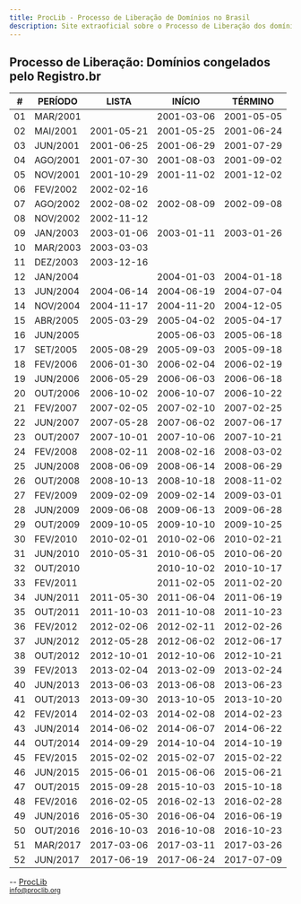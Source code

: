 ```yaml
---
title: ProcLib - Processo de Liberação de Domínios no Brasil
description: Site extraoficial sobre o Processo de Liberação dos domínios congelados pelo Registro.br
---
```


## Processo de Liberação: Domínios congelados pelo Registro.br

| #   | PERÍODO  | LISTA      | INÍCIO     | TÉRMINO    |
| --- | -------- | ---------- | ---------- | ---------- |
| 01  | MAR/2001 |            | 2001-03-06 | 2001-05-05 |
| 02  | MAI/2001 | 2001-05-21 | 2001-05-25 | 2001-06-24 |
| 03  | JUN/2001 | 2001-06-25 | 2001-06-29 | 2001-07-29 |
| 04  | AGO/2001 | 2001-07-30 | 2001-08-03 | 2001-09-02 |
| 05  | NOV/2001 | 2001-10-29 | 2001-11-02 | 2001-12-02 |
| 06  | FEV/2002 | 2002-02-16 |            |            |
| 07  | AGO/2002 | 2002-08-02 | 2002-08-09 | 2002-09-08 |
| 08  | NOV/2002 | 2002-11-12 |            |            |
| 09  | JAN/2003 | 2003-01-06 | 2003-01-11 | 2003-01-26 |
| 10  | MAR/2003 | 2003-03-03 |            |            |
| 11  | DEZ/2003 | 2003-12-16 |            |            |
| 12  | JAN/2004 |            | 2004-01-03 | 2004-01-18 |
| 13  | JUN/2004 | 2004-06-14 | 2004-06-19 | 2004-07-04 |
| 14  | NOV/2004 | 2004-11-17 | 2004-11-20 | 2004-12-05 |
| 15  | ABR/2005 | 2005-03-29 | 2005-04-02 | 2005-04-17 |
| 16  | JUN/2005 |            | 2005-06-03 | 2005-06-18 |
| 17  | SET/2005 | 2005-08-29 | 2005-09-03 | 2005-09-18 |
| 18  | FEV/2006 | 2006-01-30 | 2006-02-04 | 2006-02-19 |
| 19  | JUN/2006 | 2006-05-29 | 2006-06-03 | 2006-06-18 |
| 20  | OUT/2006 | 2006-10-02 | 2006-10-07 | 2006-10-22 |
| 21  | FEV/2007 | 2007-02-05 | 2007-02-10 | 2007-02-25 |
| 22  | JUN/2007 | 2007-05-28 | 2007-06-02 | 2007-06-17 |
| 23  | OUT/2007 | 2007-10-01 | 2007-10-06 | 2007-10-21 |
| 24  | FEV/2008 | 2008-02-11 | 2008-02-16 | 2008-03-02 |
| 25  | JUN/2008 | 2008-06-09 | 2008-06-14 | 2008-06-29 |
| 26  | OUT/2008 | 2008-10-13 | 2008-10-18 | 2008-11-02 |
| 27  | FEV/2009 | 2009-02-09 | 2009-02-14 | 2009-03-01 |
| 28  | JUN/2009 | 2009-06-08 | 2009-06-13 | 2009-06-28 |
| 29  | OUT/2009 | 2009-10-05 | 2009-10-10 | 2009-10-25 |
| 30  | FEV/2010 | 2010-02-01 | 2010-02-06 | 2010-02-21 |
| 31  | JUN/2010 | 2010-05-31 | 2010-06-05 | 2010-06-20 |
| 32  | OUT/2010 |            | 2010-10-02 | 2010-10-17 |
| 33  | FEV/2011 |            | 2011-02-05 | 2011-02-20 |
| 34  | JUN/2011 | 2011-05-30 | 2011-06-04 | 2011-06-19 |
| 35  | OUT/2011 | 2011-10-03 | 2011-10-08 | 2011-10-23 |
| 36  | FEV/2012 | 2012-02-06 | 2012-02-11 | 2012-02-26 |
| 37  | JUN/2012 | 2012-05-28 | 2012-06-02 | 2012-06-17 |
| 38  | OUT/2012 | 2012-10-01 | 2012-10-06 | 2012-10-21 |
| 39  | FEV/2013 | 2013-02-04 | 2013-02-09 | 2013-02-24 |
| 40  | JUN/2013 | 2013-06-03 | 2013-06-08 | 2013-06-23 |
| 41  | OUT/2013 | 2013-09-30 | 2013-10-05 | 2013-10-20 |
| 42  | FEV/2014 | 2014-02-03 | 2014-02-08 | 2014-02-23 |
| 43  | JUN/2014 | 2014-06-02 | 2014-06-07 | 2014-06-22 |
| 44  | OUT/2014 | 2014-09-29 | 2014-10-04 | 2014-10-19 |
| 45  | FEV/2015 | 2015-02-02 | 2015-02-07 | 2015-02-22 |
| 46  | JUN/2015 | 2015-06-01 | 2015-06-06 | 2015-06-21 |
| 47  | OUT/2015 | 2015-09-28 | 2015-10-03 | 2015-10-18 |
| 48  | FEV/2016 | 2016-02-05 | 2016-02-13 | 2016-02-28 |
| 49  | JUN/2016 | 2016-05-30 | 2016-06-04 | 2016-06-19 |
| 50  | OUT/2016 | 2016-10-03 | 2016-10-08 | 2016-10-23 |
| 51  | MAR/2017 | 2017-03-06 | 2017-03-11 | 2017-03-26 |
| 52  | JUN/2017 | 2017-06-19 | 2017-06-24 | 2017-07-09 |

--
[ProcLib](https://www.proclib.org/) <!--sse--><br/><small>info@proclib.org</small><!--/sse-->

